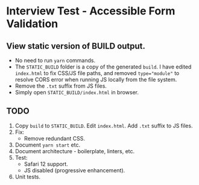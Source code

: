 # Interview Test - Accessible Form Validation

## View static version of BUILD output.
- No need to run `yarn` commands.
- The `STATIC_BUILD` folder is a copy of the generated `build`. I have edited `index.html` to fix CSS/JS file paths, and removed `type="module"` to resolve CORS error when running JS locally from the file system.
- Remove the `.txt` suffix from JS files.
- Simply open `STATIC_BUILD/index.html` in browser.

## TODO
1. Copy `build` to `STATIC_BUILD`. Edit `index.html`. Add `.txt` suffix to JS files.
2. Fix:
    - Remove redundant CSS.
3. Document `yarn start` etc.
4. Document architecture - boilerplate, linters, etc.
5. Test:
    - Safari 12 support.
    - JS disabled (progressive enhancement).
6. Unit tests.
